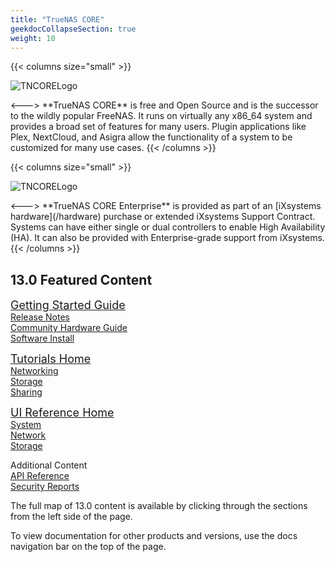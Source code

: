 ```yaml
---
title: "TrueNAS CORE"
geekdocCollapseSection: true
weight: 10
---
```

<style>
div.gdoc-page__header {display: none;}
div.docs-read_mod {display: none;}
h1 {display:none;}
</style>

{{< columns size="small" >}}
<p>
<img src="/images/truenas-core-logo.png" alt="TNCORELogo"/>
</p>
<--->
**TrueNAS CORE** is free and Open Source and is the successor to the wildly popular FreeNAS.
It runs on virtually any x86_64 system and provides a broad set of features for many users.
Plugin applications like Plex, NextCloud, and Asigra allow the functionality of a system to be customized for many use cases.
{{< /columns >}}

<br>

{{< columns size="small" >}}
<p>
<img src="/images/tn-enterprise-logo.png" alt="TNCORELogo"/>
</p>
<--->
**TrueNAS CORE Enterprise** is provided as part of an [iXsystems hardware](/hardware) purchase or extended iXsystems Support Contract.
Systems can have either single or dual controllers to enable High Availability (HA).
It can also be provided with Enterprise-grade support from iXsystems.
{{< /columns >}}

## 13.0 Featured Content

<div class="docs-sections">
  <p>
	<a href="/gettingstarted/" style="font-size:18px;">Getting Started Guide</a>
	<br><a href="/gettingstarted/corereleasenotes">Release Notes</a>
	<br><a href="/gettingstarted/corehardwareguide/">Community Hardware Guide</a>
	<br><a href="/gettingstarted/install/">Software Install</a>
  </p>
  <p>
	<a href="/coretutorials/" style="font-size:18px;">Tutorials Home</a>
	<br><a href="/coretutorials/network/">Networking</a>
	<br><a href="/coretutorials/storage/">Storage</a>
	<br><a href="/coretutorials/sharing/">Sharing</a>
  </p>
  <p>
	<a href="/uireference/" style="font-size:18px;">UI Reference Home</a>
	<br><a href="/uireference/system/">System</a>
	<br><a href="/uireference/network/">Network</a>
	<br><a href="/uireference/storage/">Storage</a>
  </p>
  <p>
	Additional Content 
	<br><a href="/api/">API Reference</a>
	<br><a href="/coresecurityreports/">Security Reports</a>
  </p>
</div>

The full map of 13.0 content is available by clicking through the sections from the left side of the page.

To view documentation for other products and versions, use the docs navigation bar on the top of the page.
